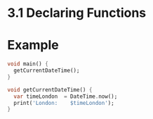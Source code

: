 # 3.1 Declaring Functions

# Example

```dart
void main() {
  getCurrentDateTime();
}

void getCurrentDateTime() {
  var timeLondon  = DateTime.now();
  print('London:    $timeLondon');
}

```
